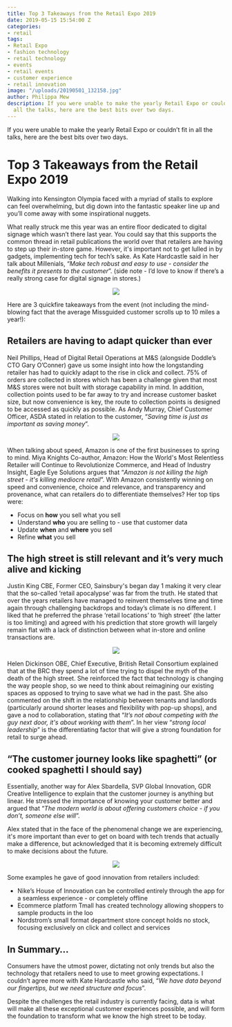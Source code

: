 ```yaml
---
title: Top 3 Takeaways from the Retail Expo 2019
date: 2019-05-15 15:54:00 Z
categories:
- retail
tags:
- Retail Expo
- fashion technology
- retail technology
- events
- retail events
- customer experience
- retail innovation
image: "/uploads/20190501_132158.jpg"
author: Philippa Mew
description: If you were unable to make the yearly Retail Expo or couldn’t fit in
  all the talks, here are the best bits over two days.
---
```


If you were unable to make the yearly Retail Expo or couldn’t fit in all the talks, here are the best bits over two days.

# Top 3 Takeaways from the Retail Expo 2019

Walking into Kensington Olympia faced with a myriad of stalls to explore can feel overwhelming, but dig down into the fantastic speaker line up and you’ll come away with some inspirational nuggets. 

What really struck me this year was an entire floor dedicated to digital signage which wasn’t there last year. You could say that this supports the common thread in retail publications the world over that retailers are having to step up their in-store game. However, it's important not to get lulled in by gadgets, implementing tech for tech’s sake. As Kate Hardcastle said in her talk about Millenials, “*Make tech robust and easy to use - consider the benefits it presents to the customer*”. (side note - I’d love to know if there’s a really strong case for digital signage in stores.)

<p style="text-align:center"><img style="margin-left: 0px" src ="/uploads/20190501_133719.jpg"/></p>

Here are 3 quickfire takeaways from the event (not including the mind-blowing fact that the average Missguided customer scrolls up to 10 miles a year!):

## Retailers are having to adapt quicker than ever

Neil Phillips, Head of Digital Retail Operations at M&S (alongside Doddle’s CTO Gary O’Conner) gave us some insight into how the longstanding retailer has had to quickly adapt to the rise in click and collect. 75% of orders are collected in stores which has been a challenge given that most M&S stores were not built with storage capability in mind. In addition, collection points used to be far away to try and increase customer basket size, but now convenience is key, the route to collection points is designed to be accessed as quickly as possible. As Andy Murray, Chief Customer Officer, ASDA stated in relation to the customer, “*Saving time is just as important as saving money*”.

<p style="text-align:center"><img style="margin-left: 0px" src ="/uploads/20190501_145740.jpg"/></p>

When talking about speed, Amazon is one of the first businesses to spring to mind. Miya Knights Co-author, Amazon: How the World's Most Relentless Retailer will Continue to Revolutionize Commerce, and Head of Industry Insight, Eagle Eye Solutions argues that “*Amazon is not killing the high street - it's killing mediocre retail*”. With Amazon consistently winning on speed and convenience, choice and relevance, and transparency and provenance, what can retailers do to differentiate themselves? Her top tips were:

* Focus on **how** you sell what you sell
* Understand **who** you are selling to - use that customer data
* Update **when** and **where** you sell
* Refine **what** you sell

## The high street is still relevant and it’s very much alive and kicking

Justin King CBE, Former CEO, Sainsbury's began day 1 making it very clear that the so-called ‘retail apocalypse’ was far from the truth. He stated that over the years retailers have managed to reinvent themselves time and time again through challenging backdrops and today’s climate is no different. I liked that he preferred the phrase ‘retail locations’ to ‘high street’ (the latter is too limiting) and agreed with his prediction that store growth will largely remain flat with a lack of distinction between what in-store and online transactions are.

<p style="text-align:center"><img style="margin-left: 0px" src ="/uploads/20190501_102146.jpg"/></p>

Helen Dickinson OBE, Chief Executive, British Retail Consortium explained that at the BRC they spend a lot of time trying to dispel the myth of the death of the high street. She reinforced the fact that technology is changing the way people shop, so we need to think about reimagining our existing spaces as opposed to trying to save what we had in the past. She also commented on the shift in the relationship between tenants and landlords (particularly around shorter leases and flexibility with pop-up shops), and gave a nod to collaboration, stating that “*It’s not about competing with the guy next door, it's about working with them*”. In her view “*strong local leadership*” is the differentiating factor that will give a strong foundation for retail to surge ahead.

## “The customer journey looks like spaghetti” (or cooked spaghetti I should say)

Essentially, another way for Alex Sbardella, SVP Global Innovation, GDR Creative Intelligence to explain that the customer journey is anything but linear. He stressed the importance of knowing your customer better and argued that “*The modern world is about offering customers choice - if you don’t, someone else will*”.

Alex stated that in the face of the phenomenal change we are experiencing, it's more important than ever to get on board with tech trends that actually make a difference, but acknowledged that it is becoming extremely difficult to make decisions about the future. 

<p style="text-align:center"><img style="margin-left: 0px" src ="/uploads/IMG_0731.jpg"/></p>

Some examples he gave of good innovation from retailers included:

* Nike’s House of Innovation can be controlled entirely through the app for a seamless experience - or completely offline
* Ecommerce platform Tmall has created technology allowing shoppers to sample products in the loo
* Nordstrom’s small format department store concept holds no stock, focusing exclusively on click and collect and services

## In Summary…

Consumers have the utmost power, dictating not only trends but also the technology that retailers need to use to meet growing expectations. I couldn’t agree more with Kate Hardcastle who said, “*We have data beyond our fingertips, but we need structure and focus*”. 

Despite the challenges the retail industry is currently facing, data is what will make all these exceptional customer experiences possible, and will form the foundation to transform what we know the high street to be today.
